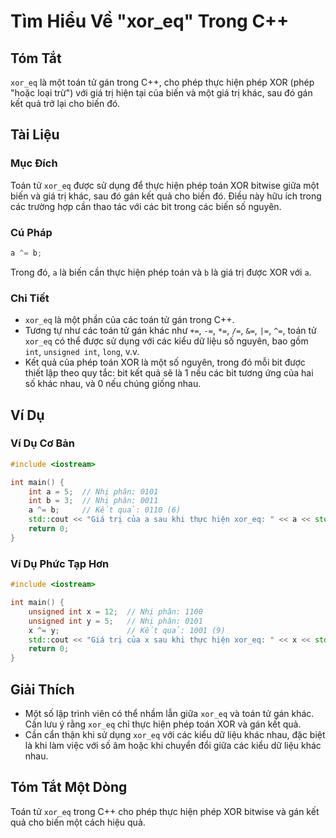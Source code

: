 <!--
Meta Description: # Tìm Hiểu Về "xor_eq" Trong C++ ## Tóm Tắt `xor_eq` là một toán tử gán trong C++, cho phép thực hiện phép XOR (phép "hoặc loại trừ") với giá trị hiện...
Meta Keywords: xor_eq, toán, phép, quả, các
-->

# Tìm Hiểu Về "xor_eq" Trong C++

## Tóm Tắt
`xor_eq` là một toán tử gán trong C++, cho phép thực hiện phép XOR (phép "hoặc loại trừ") với giá trị hiện tại của biến và một giá trị khác, sau đó gán kết quả trở lại cho biến đó.

## Tài Liệu
### Mục Đích
Toán tử `xor_eq` được sử dụng để thực hiện phép toán XOR bitwise giữa một biến và giá trị khác, sau đó gán kết quả cho biến đó. Điều này hữu ích trong các trường hợp cần thao tác với các bit trong các biến số nguyên.

### Cú Pháp
```cpp
a ^= b;
```
Trong đó, `a` là biến cần thực hiện phép toán và `b` là giá trị được XOR với `a`.

### Chi Tiết
- `xor_eq` là một phần của các toán tử gán trong C++.
- Tương tự như các toán tử gán khác như `+=`, `-=`, `*=`, `/=`, `&=`, `|=`, `^=`, toán tử `xor_eq` có thể được sử dụng với các kiểu dữ liệu số nguyên, bao gồm `int`, `unsigned int`, `long`, v.v.
- Kết quả của phép toán XOR là một số nguyên, trong đó mỗi bit được thiết lập theo quy tắc: bit kết quả sẽ là 1 nếu các bit tương ứng của hai số khác nhau, và 0 nếu chúng giống nhau.

## Ví Dụ
### Ví Dụ Cơ Bản
```cpp
#include <iostream>

int main() {
    int a = 5;  // Nhị phân: 0101
    int b = 3;  // Nhị phân: 0011
    a ^= b;     // Kết quả: 0110 (6)
    std::cout << "Giá trị của a sau khi thực hiện xor_eq: " << a << std::endl; // In ra: 6
    return 0;
}
```

### Ví Dụ Phức Tạp Hơn
```cpp
#include <iostream>

int main() {
    unsigned int x = 12;  // Nhị phân: 1100
    unsigned int y = 5;   // Nhị phân: 0101
    x ^= y;               // Kết quả: 1001 (9)
    std::cout << "Giá trị của x sau khi thực hiện xor_eq: " << x << std::endl; // In ra: 9
    return 0;
}
```

## Giải Thích
- Một số lập trình viên có thể nhầm lẫn giữa `xor_eq` và toán tử gán khác. Cần lưu ý rằng `xor_eq` chỉ thực hiện phép toán XOR và gán kết quả.
- Cần cẩn thận khi sử dụng `xor_eq` với các kiểu dữ liệu khác nhau, đặc biệt là khi làm việc với số âm hoặc khi chuyển đổi giữa các kiểu dữ liệu khác nhau.

## Tóm Tắt Một Dòng
Toán tử `xor_eq` trong C++ cho phép thực hiện phép XOR bitwise và gán kết quả cho biến một cách hiệu quả.